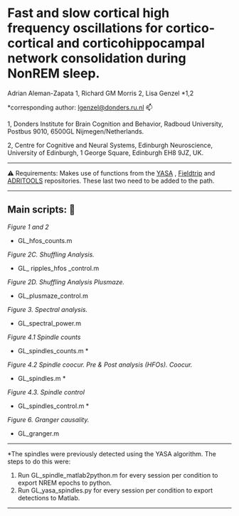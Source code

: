 # Fast and slow cortical high frequency oscillations for cortico-cortical and corticohippocampal network consolidation during NonREM sleep. 

Adrian Aleman-Zapata 1, Richard GM Morris 2, Lisa Genzel *1,2

*corresponding author: lgenzel@donders.ru.nl  :mailbox: 

1, Donders Institute for Brain Cognition and Behavior, Radboud University, Postbus 9010, 6500GL Nijmegen/Netherlands.

2, Centre for Cognitive and Neural Systems, Edinburgh Neuroscience, University of Edinburgh, 1 George Square, Edinburgh EH8 9JZ, UK.

-----------------------------




:warning: Requirements: Makes use of functions from the [YASA](https://github.com/raphaelvallat/yasa) , [Fieldtrip](https://github.com/fieldtrip/fieldtrip) and [ADRITOOLS](https://github.com/Aleman-Z/ADRITOOLS) repositories. 
These last two need to be added to the path.

--------------------------------
## Main scripts: :file_folder: 

_Figure 1 and 2_
  * GL_hfos_counts.m

_Figure 2C. Shuffling Analysis._
  * GL_ ripples_hfos _control.m

_Figure 2D. Shuffling Analysis Plusmaze._
  * GL_plusmaze_control.m

_Figure 3. Spectral analysis._
  * GL_spectral_power.m 

_Figure 4.1 Spindle counts_
  * GL_spindles_counts.m *

_Figure 4.2 Spindle coocur. Pre & Post analysis (HFOs). Coocur._	
  * GL_spindles.m *

_Figure 4.3. Spindle control_
  * GL_spindles_control.m *

_Figure 6. Granger causality._
  * GL_granger.m


---------
*The spindles were previously detected using the YASA algorithm. The steps to do this were:
1. Run GL_spindle_matlab2python.m for every session per condition to export NREM epochs to python.
2. Run GL_yasa_spindles.py for every session per condition to export detections to Matlab.

--------------------------------
